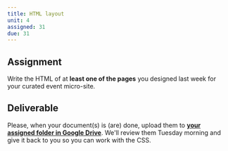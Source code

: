 ```yaml
---
title: HTML layout
unit: 4
assigned: 31
due: 31
---
```

## Assignment

Write the HTML of at **least one of the pages** you designed last week for your curated event micro-site. 

## Deliverable

Please, when your document(s) is (are) done, upload them to [**your assigned folder in Google Drive**](https://drive.google.com/drive/u/2/folders/18iE18x2tlfTWrRXZ4Pon8bgnTQS_kT_M). We'll review them Tuesday morning and give it back to you so you can work with the CSS.
